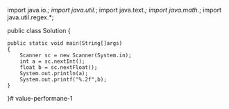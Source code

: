 import java.io.*;
import java.util.*;
import java.text.*;
import java.math.*;
import java.util.regex.*;

public class Solution {

    public static void main(String[]args) 
    {
        Scanner sc = new Scanner(System.in);
        int a = sc.nextInt();
        float b = sc.nextFloat();
        System.out.println(a);
        System.out.printf("%.2f",b);
    }
}# value-performane-1
